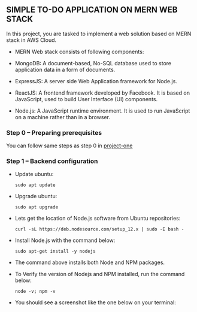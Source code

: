 ## SIMPLE TO-DO APPLICATION ON MERN WEB STACK

In this project, you are tasked to implement a web solution based on MERN stack in AWS Cloud.

- MERN Web stack consists of following components:

- MongoDB: A document-based, No-SQL database used to store application data in a form of documents.

- ExpressJS: A server side Web Application framework for Node.js.

- ReactJS: A frontend framework developed by Facebook. It is based on JavaScript, used to build User Interface (UI) components.

- Node.js: A JavaScript runtime environment. It is used to run JavaScript on a machine rather than in a browser.

### Step 0 – Preparing prerequisites

You can follow same steps as step 0 in [project-one](https://github.com/uzukwujp/Darey.io-Internship/blob/main/project-one.md)

### Step 1 – Backend configuration

- Update ubuntu:

  `sudo apt update`
  
- Upgrade ubuntu:

  `sudo apt upgrade`
  
- Lets get the location of Node.js software from Ubuntu repositories:

  `curl -sL https://deb.nodesource.com/setup_12.x | sudo -E bash -`
  
- Install Node.js with the command below:

  `sudo apt-get install -y nodejs`
  
- The command above installs both Node and NPM packages.

- To Verify the version of Nodejs and NPM installed, run the command below:

  `node -v; npm -v`
  
- You should see a screenshot like the one below on your terminal:

  
  
